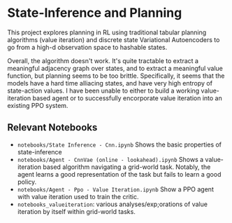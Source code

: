 # State-Inference and Planning
This project explores planning in RL using traditional tabular planning algorithms (value iteration) and discrete state Variational Autoencoders to go from a high-d observation space to hashable states.

Overall, the algorithm doesn't work.  It's quite tractable to extract a meaningful adjacency graph over states, and to extract a meaningful value function, but planning seems to be too brittle.  Specifically, it seems that the models have a hard time alliacing states, and have very high entropy of state-action values.  I have been unable to either to build a working value-iteration based agent or to successfully encorporate value iteration into an existing PPO system.

## Relevant Notebooks
* `notebooks/State Inference - Cnn.ipynb` Shows the basic properties of state-inference
* `notebooks/Agent - CnnVae (online - lookahead).ipynb` Shows a value-iteration based algorithm navigating a grid-world task. Notably, the agent learns a good representation of the task but fails to learn a good policy.
* `notebooks/Agent - Ppo - Value Iteration.ipynb` Show a PPO agent with value iteration used to train the critic.
* `notebooks_valueiteration`: various analyses/exp;orations of value iteration by itself within grid-world tasks.